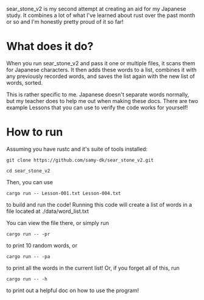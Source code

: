 sear_stone_v2 is my second attempt at creating an aid for my Japanese study. It
combines a lot of what I've learned about rust over the past month or so and 
I'm honestly pretty proud of it so far!

# What does it do?
   When you run sear_stone_v2 and pass it one or multiple files, it scans them
for Japanese characters. It then adds these words to a list, combines it with 
any previously recorded words, and saves the list again with the new list of
words, sorted. 

   This is rather specific to me. Japanese doesn't separate words normally, but 
my teacher does to help me out when making these docs. There are two example 
Lessons that you can use to verify the code works for yourself!

# How to run
   Assuming you have rustc and it's suite of tools installed:

    git clone https://github.com/samy-dk/sear_stone_v2.git

    cd sear_stone_v2

   Then, you can use

    cargo run -- Lesson-001.txt Lesson-004.txt

   to build and run the code! Running this code will create a list of words 
in a file located at ./data/word_list.txt

   You can view the file there, or simply run

    cargo run -- -pr

   to print 10 random words, or 

    cargo run -- -pa

   to print all the words in the current list! Or, if you forget all of this,
run

    cargo run -- -h

   to print out a helpful doc on how to use the program!
